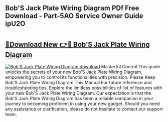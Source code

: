 ## Bob'S Jack Plate Wiring Diagram PDf Free Download - Part-5AO Service Owner Guide ipU2O

# <h2><a href="http://dfj9qx.blite.top/?on=Bob%27S+Jack+Plate+Wiring+Diagram">🔗Download New 👉🔴 Bob'S Jack Plate Wiring Diagram</a></h2>

[![Bob'S Jack Plate Wiring Diagram download](https://i.imgur.com/lujVjoI.png)](http://dfj9qx.blite.top/?on=Bob%27S+Jack+Plate+Wiring+Diagram)
Masterful Control This guide unlocks the secrets of your new Bob'S Jack Plate Wiring Diagram, empowering you to control its functionalities with precision. Please Keep Bob'S Jack Plate Wiring Diagram This Manual For future reference and troubleshooting tips. Explore the limitless possibilities of list of features with your new Bob'S Jack Plate Wiring Diagram. Our expectation is that the Bob'S Jack Plate Wiring Diagram has been a reliable companion in your journey to becoming proficient in using your new gadget. Should you need any assistance or clarification, please do not hesitate to contact our support team.
